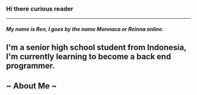 ### Hi there curious reader
---
##### My name is *Ren*, I goes by the name Monnaca or Reinna online.

I'm a senior high school student from Indonesia, I'm currently learning to become a back end programmer.
---
## ~ About Me ~
